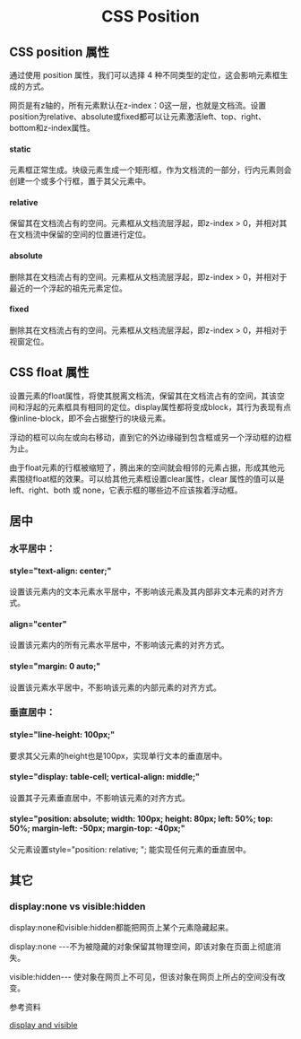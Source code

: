 <h1 align="center"> CSS Position</h1>

CSS position 属性
-

通过使用 position 属性，我们可以选择 4 种不同类型的定位，这会影响元素框生成的方式。

网页是有z轴的，所有元素默认在z-index：0这一层，也就是文档流。设置position为relative、absolute或fixed都可以让元素激活left、top、right、bottom和z-index属性。

#### static

元素框正常生成。块级元素生成一个矩形框，作为文档流的一部分，行内元素则会创建一个或多个行框，置于其父元素中。

#### relative

保留其在文档流占有的空间。元素框从文档流层浮起，即z-index > 0，并相对其在文档流中保留的空间的位置进行定位。

#### absolute

删除其在文档流占有的空间。元素框从文档流层浮起，即z-index > 0，并相对于最近的一个浮起的祖先元素定位。

#### fixed

删除其在文档流占有的空间。元素框从文档流层浮起，即z-index > 0，并相对于视窗定位。

CSS float 属性
-

设置元素的float属性，将使其脱离文档流，保留其在文档流占有的空间，其该空间和浮起的元素框具有相同的定位。display属性都将变成block，其行为表现有点像inline-block，即不会占据整行的块级元素。

浮动的框可以向左或向右移动，直到它的外边缘碰到包含框或另一个浮动框的边框为止。

由于float元素的行框被缩短了，腾出来的空间就会相邻的元素占据，形成其他元素围绕float框的效果。可以给其他元素框设置clear属性，clear 属性的值可以是 left、right、both 或 none，它表示框的哪些边不应该挨着浮动框。

居中
-

### 水平居中：
 
#### style="text-align: center;"

设置该元素内的文本元素水平居中，不影响该元素及其内部非文本元素的对齐方式。

#### align="center"

设置该元素内的所有元素水平居中，不影响该元素的对齐方式。

#### style="margin: 0 auto;"

设置该元素水平居中，不影响该元素的内部元素的对齐方式。

### 垂直居中：

#### style="line-height: 100px;"

要求其父元素的height也是100px，实现单行文本的垂直居中。

#### style="display: table-cell; vertical-align: middle;"

设置其子元素垂直居中，不影响该元素的对齐方式。

#### style="position: absolute; width: 100px; height: 80px; left: 50%; top: 50%; margin-left: -50px; margin-top: -40px;"

父元素设置style="position: relative; "; 能实现任何元素的垂直居中。


其它
-

### display:none vs visible:hidden

display:none和visible:hidden都能把网页上某个元素隐藏起来。

display:none ---不为被隐藏的对象保留其物理空间，即该对象在页面上彻底消失。

visible:hidden--- 使对象在网页上不可见，但该对象在网页上所占的空间没有改变。

参考资料

<a href="http://www.cnblogs.com/suncj/p/4056380.html">display and visible</a>
